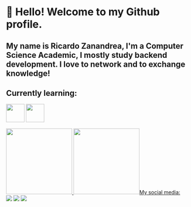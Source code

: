 # 👋 Hello! Welcome to my Github profile.
## My name is Ricardo Zanandrea, I'm a Computer Science Academic, I mostly study backend development. I love to network and to exchange knowledge!
## Currently learning:
<img src="https://cdn.jsdelivr.net/gh/devicons/devicon@latest/icons/python/python-original.svg" width="50" height="50"/> <img src="https://cdn.jsdelivr.net/gh/devicons/devicon@latest/icons/linux/linux-original.svg" width="50" height="50"/>

<div>
<a href="https://github.com/RicardoZanandrea">
<img loading="lazy" height="180em" src="https://github-readme-stats.vercel.app/api/top-langs/?username=RicardoZanandrea&layout=compact&langs_count=7&theme=dark"/>
<img loading="lazy" height="180em" src="=https://github-readme-stats.vercel.app/api?username=RicardoZanandrea&theme=dark&show_icons=true/>
</div>

## My social media:
<div>
<a href="https://instagram.com/ricardozzc" target="_blank"><img loading="lazy" src="https://img.shields.io/badge/-Instagram-%23E4405F?style=for-the-badge&logo=instagram&logoColor=white" target="_blank"></a>
<a href = "mailto:contato@ricardinhodev@gmail.com"><img loading="lazy" src="https://img.shields.io/badge/Gmail-D14836?style=for-the-badge&logo=gmail&logoColor=white" target="_blank"></a>
<a href="https://www.linkedin.com/in/ricardo-zanandrea" target="_blank"><img loading="lazy" src="https://img.shields.io/badge/-LinkedIn-%230077B5?style=for-the-badge&logo=linkedin&logoColor=white" target="_blank"></a>   
</div>
